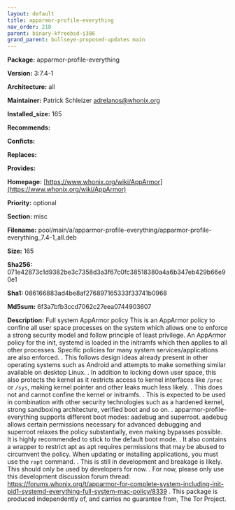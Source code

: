 ```yaml
---
layout: default
title: apparmor-profile-everything
nav_order: 218
parent: binary-kfreebsd-i386
grand_parent: bullseye-proposed-updates main
---
```


**Package:** apparmor-profile-everything

**Version:** 3:7.4-1

**Architecture:**  all

**Maintainer:**  Patrick Schleizer <adrelanos@whonix.org>

**Installed_size:**  165

**Recommends:**  

**Conficts:**  

**Replaces:**  

**Provides:**  

**Homepage:**  [https://www.whonix.org/wiki/AppArmor](https://www.whonix.org/wiki/AppArmor)

**Priority:**  optional

**Section:** misc

**Filename:**  pool/main/a/apparmor-profile-everything/apparmor-profile-everything_7.4-1_all.deb

**Size:**  165

**Sha256:**  071e42873c1d9382be3c7358d3a3f67c0fc38518380a4a6b347eb429b66e90e1

**Sha1:**  086166883ad4be8af276897165333f33741b0968

**Md5sum:**  6f3a7bfb3ccd7062c27eea0744903607

**Description:** Full system AppArmor policy
 This is an AppArmor policy to confine all user space processes on the system which
 allows one to enforce a strong security model and follow principle of least privilege.
 An AppArmor policy for the init, systemd is loaded in the initramfs which then
 applies to all other processes. Specific policies for many system services/applications
 are also enforced.
 .
 This follows design ideas already present in other operating systems such as Android
 and attempts to make something similar available on desktop Linux.
 .
 In addition to locking down user space, this also protects the kernel as it restricts
 access to kernel interfaces like `/proc` or `/sys`, making kernel pointer and other
 leaks much less likely.
 .
 This does not and cannot confine the kernel or initramfs.
 .
 This is expected to be used in combination with other security technologies such as
 a hardened kernel, strong sandboxing architecture, verified boot and so on.
 .
 apparmor-profile-everything supports different boot modes: aadebug and superroot.
 aadebug allows certain permissions necessary for advanced debugging and superroot
 relaxes the policy substantially, even making bypasses possible. It is highly
 recommended to stick to the default boot mode.
 .
 It also contains a wrapper to restrict apt as apt requires permissions that may
 be abused to circumvent the policy. When updating or installing applications, you
 must use the `rapt` command.
 .
 This is still in development and breakage is likely. This should only be used by
 developers for now.
 .
 For now, please only use this development discussion forum thread:
 https://forums.whonix.org/t/apparmor-for-complete-system-including-init-pid1-systemd-everything-full-system-mac-policy/8339
 .
 This package is produced independently of, and carries no guarantee from,
 The Tor Project.


